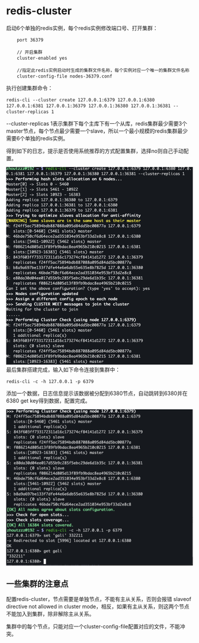 # redis-cluster
启动6个单独的redis实例，每个redis实例修改端口号、打开集群：
```
    port 36379

    // 开启集群
    cluster-enabled yes

    //指定此redis实例启动时生成的集群文件名称，每个实例对应一个唯一的集群文件名称
    cluster-config-file nodes-36379.conf

```

执行创建集群命令：
```
redis-cli --cluster create 127.0.0.1:6379 127.0.0.1:6380 127.0.0.1:6381 127.0.0.1:36379 127.0.0.1:36380 127.0.0.1:36381 --cluster-replicas 1
```

--cluster-replicas 1表示集群下每个主库下有一个从库，redis集群最少需要3个master节点，每个节点最少需要一个slave，所以一个最小规模的redis集群最少需要6个单独的redis实例。

得到如下的日志，提示是否使用系统推荐的方式配置集群，选择no则自己手动配置。

![ ](cluster1.png)
最后集群搭建完成，输入如下命令连接到集群中：
```
redis-cli -c -h 127.0.0.1 -p 6379
```
添加一个数据，日志信息提示该数据被分配到6380节点，自动跳转到6380并在6380 get key得到数据，配置完成。

![ ](cluster2.png)

## 一些集群的注意点

配置redis-cluster，节点需要是单独节点，不能有主从关系，否则会报错 slaveof directive not allowed in cluster mode，相反，如果有主从关系，则这两个节点不能加入到集群，除非解除主从关系。

集群中的每个节点，只能对应一个cluster-config-file配置对应的文件，不能冲突。